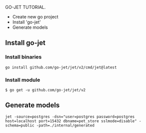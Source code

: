GO-JET TUTORIAL.

+ Create new go project
+ Install 'go-jet'
+ Generate models

## Install go-jet

### Install binaries

```shell
go install github.com/go-jet/jet/v2/cmd/jet@latest
```

### Install module

```shell
$ go get -u github.com/go-jet/jet/v2
```

## Generate models
```shell
jet -source=postgres -dsn="user=postgres password=postgres host=localhost port=15432 dbname=pet_store sslmode=disable" -schema=public -path=./internal/generated
```